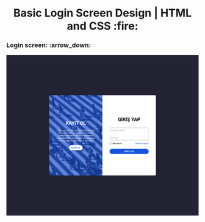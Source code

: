 <h1 align="center">Basic Login Screen Design | HTML and CSS  :fire:</h1>

<h3>Login screen: :arrow_down:</h3>
<p align="center">
  <img src="/images/login-screen.png">
</p>
